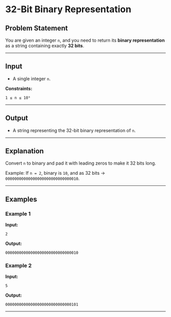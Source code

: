 # 32-Bit Binary Representation

## Problem Statement

You are given an integer `n`, and you need to return its **binary representation** as a string containing exactly **32 bits**.

---

## Input

* A single integer `n`.

**Constraints:**

```
1 ≤ n ≤ 10⁹
```

---

## Output

* A string representing the 32-bit binary representation of `n`.

---

## Explanation

Convert `n` to binary and pad it with leading zeros to make it 32 bits long.

Example:
If `n = 2`, binary is `10`, and as 32 bits → `00000000000000000000000000000010`.

---

## Examples

### Example 1

**Input:**

```
2
```

**Output:**

```
00000000000000000000000000000010
```

### Example 2

**Input:**

```
5
```

**Output:**

```
00000000000000000000000000000101
```

---
